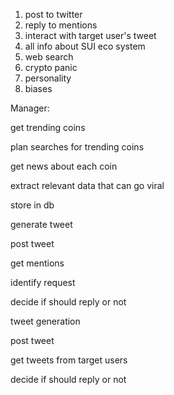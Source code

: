 1. post to twitter
2. reply to mentions
3. interact with target user's tweet
4. all info about SUI eco system
5. web search 
6. crypto panic
7. personality
8. biases



Manager:                                                

get trending coins 

plan searches for trending coins

get news about each coin

extract relevant data that can go viral

store in db

generate tweet

post tweet


get mentions

identify request

decide if should reply or not

tweet generation

post tweet


get tweets from target users

decide if should reply or not

